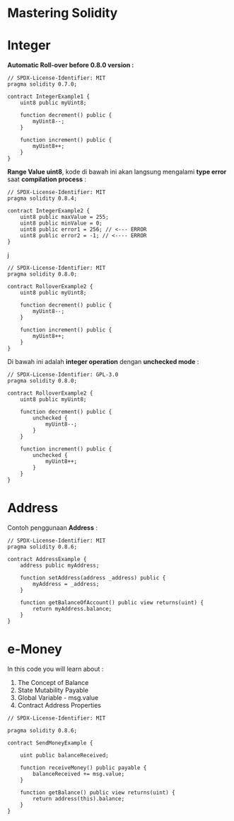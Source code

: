 # Mastering Solidity



# Integer

**Automatic Roll-over before 0.8.0 version :**

```
// SPDX-License-Identifier: MIT
pragma solidity 0.7.0;

contract IntegerExample1 {
    uint8 public myUint8;

    function decrement() public {
        myUint8--;
    }

    function increment() public {
        myUint8++;
    }
}
```

**Range Value uint8**, kode di bawah ini akan langsung mengalami **type error** saat **compilation process** :

```
// SPDX-License-Identifier: MIT
pragma solidity 0.8.4;

contract IntegerExample2 {
    uint8 public maxValue = 255;
    uint8 public minValue = 0;
    uint8 public error1 = 256; // <--- ERROR
    uint8 public error2 = -1; // <---- ERROR
}
```

j

```
// SPDX-License-Identifier: MIT
pragma solidity 0.8.0;

contract RolloverExample2 {
    uint8 public myUint8;

    function decrement() public {
        myUint8--;
    }

    function increment() public {
        myUint8++;
    }
}
```

Di bawah ini adalah **integer operation** dengan **unchecked mode** :

```
// SPDX-License-Identifier: GPL-3.0
pragma solidity 0.8.0;

contract RolloverExample2 {
    uint8 public myUint8;

    function decrement() public {
        unchecked {
            myUint8--;
        }
    }

    function increment() public {
        unchecked {
            myUint8++;
        }
    }
}
```

# Address

Contoh penggunaan **Address** :

```
// SPDX-License-Identifier: MIT
pragma solidity 0.8.6;

contract AddressExample {
    address public myAddress;

    function setAddress(address _address) public {
        myAddress = _address;
    }

    function getBalanceOfAccount() public view returns(uint) {
        return myAddress.balance;
    }
}
```

# e-Money

In this code you will learn about :

1. The Concept of Balance
2. State Mutability Payable
3. Global Variable - msg.value
4. Contract Address Properties

```
// SPDX-License-Identifier: MIT

pragma solidity 0.8.6;

contract SendMoneyExample {

    uint public balanceReceived;

    function receiveMoney() public payable {
        balanceReceived += msg.value;
    }

    function getBalance() public view returns(uint) {
        return address(this).balance;
    }
}
```

